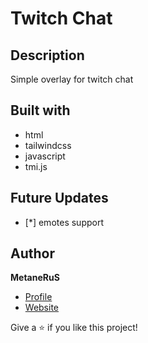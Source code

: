 # Twitch Chat

## Description
Simple overlay for twitch chat

## Built with
* html
* tailwindcss
* javascript
* tmi.js

## Future Updates
- [*] emotes support

## Author
**MetaneRuS**
- [Profile](https://github.com/xMetaneRx "xMetaneRx")
- [Website](https://xmetanerx-github-io.vercel.app/ "Portfolio")

Give a ⭐️ if you like this project!
